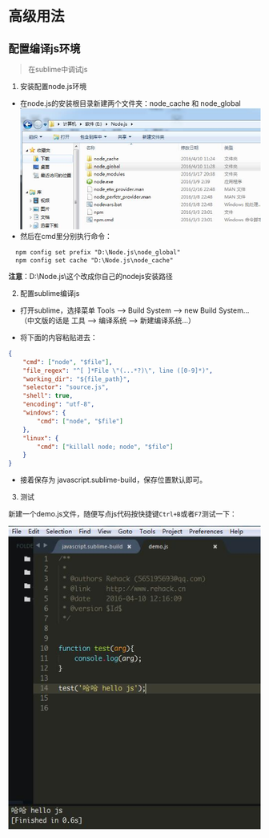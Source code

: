 # 高级用法

## 配置编译js环境

> 在sublime中调试js

1. 安装配置node.js环境

- 在node.js的安装根目录新建两个文件夹：node_cache 和 node_global
![node 配置](./images/node-config.jpg)
- 然后在cmd里分别执行命令：
```
  npm config set prefix "D:\Node.js\node_global"
  npm config set cache "D:\Node.js\node_cache"
```

**注意**：D:\Node.js\这个改成你自己的nodejs安装路径

2. 配置sublime编译js

- 打开sublime，选择菜单 Tools --> Build System --> new Build System...（中文版的话是 工具 --> 编译系统 --> 新建编译系统...）

- 将下面的内容粘贴进去：

```json
{
    "cmd": ["node", "$file"],
    "file_regex": "^[ ]*File \"(...*?)\", line ([0-9]*)",
    "working_dir": "${file_path}",
    "selector": "source.js",
    "shell": true,
    "encoding": "utf-8",
    "windows": {
        "cmd": ["node", "$file"]
    },
    "linux": {
        "cmd": ["killall node; node", "$file"]
    }
}
```

- 接着保存为 javascript.sublime-build，保存位置默认即可。

3. 测试

新建一个demo.js文件，随便写点js代码按快捷键`Ctrl+B`或者`F7`测试一下：

![node 配置](./images/js-test.jpg)
